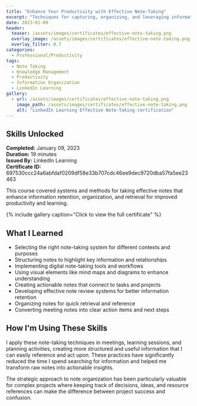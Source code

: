 ```yaml
---
title: "Enhance Your Productivity with Effective Note-Taking"
excerpt: "Techniques for capturing, organizing, and leveraging information through strategic note-taking systems"
date: 2023-01-09
header:
  teaser: /assets/images/certificates/effective-note-taking.png
  overlay_image: /assets/images/certificates/effective-note-taking.png
  overlay_filter: 0.7
categories:
  - Professional/Productivity
tags:
  - Note Taking
  - Knowledge Management
  - Productivity
  - Information Organization
  - LinkedIn Learning
gallery:
  - url: /assets/images/certificates/effective-note-taking.png
    image_path: /assets/images/certificates/effective-note-taking.png
    alt: "LinkedIn Learning Effective Note-Taking certification"
---
```


## Skills Unlocked

**Completed:** January 09, 2023  
**Duration:** 19 minutes  
**Issued By:** LinkedIn Learning  
**Certificate ID:** 697530ccc24a6abfdaf0209df58e33b707cdc46ee9dec9720dba57fa5ee23463

This course covered systems and methods for taking effective notes that enhance information retention, organization, and retrieval for improved productivity and learning.

{% include gallery caption="Click to view the full certificate" %}

## What I Learned

* Selecting the right note-taking system for different contexts and purposes
* Structuring notes to highlight key information and relationships
* Implementing digital note-taking tools and workflows
* Using visual elements like mind maps and diagrams to enhance understanding
* Creating actionable notes that connect to tasks and projects
* Developing effective note review systems for better information retention
* Organizing notes for quick retrieval and reference
* Converting meeting notes into clear action items and next steps

## How I'm Using These Skills

I apply these note-taking techniques in meetings, learning sessions, and planning activities, creating more structured and useful information that I can easily reference and act upon. These practices have significantly reduced the time I spend searching for information and helped me transform raw notes into actionable insights.

The strategic approach to note organization has been particularly valuable for complex projects where keeping track of decisions, ideas, and resource references can make the difference between project success and confusion.